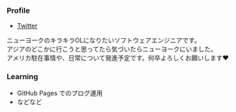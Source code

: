 ### Profile
- [Twitter](https://twitter.com/raisehachuuzuma)

ニューヨークのキラキラOLになりたいソフトウェアエンジニアです。  
アジアのどこかに行こうと思ってたら気づいたらニューヨークにいました。  
アメリカ駐在事情や、日常について発進予定です。何卒よろしくお願いします❤️  

### Learning
- GitHub Pages でのブログ運用
- などなど
